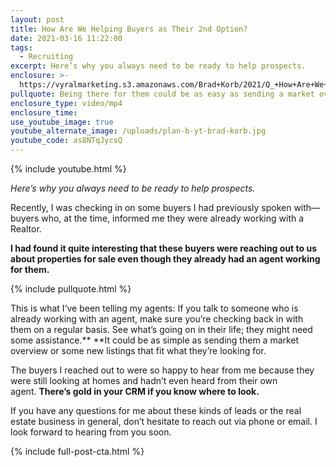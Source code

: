 ```yaml
---
layout: post
title: How Are We Helping Buyers as Their 2nd Option?
date: 2021-03-16 11:22:00
tags:
  - Recruiting
excerpt: Here’s why you always need to be ready to help prospects.
enclosure: >-
  https://vyralmarketing.s3.amazonaws.com/Brad+Korb/2021/Q_+How+Are+We+Helping+Buyers+as+Their+2nd+Option_+(1).mp4
pullquote: Being there for them could be as easy as sending a market overview.
enclosure_type: video/mp4
enclosure_time:
use_youtube_image: true
youtube_alternate_image: /uploads/plan-b-yt-brad-korb.jpg
youtube_code: as8NTqJycsQ
---
```

{% include youtube.html %}

*Here’s why you always need to be ready to help prospects.*

Recently, I was checking in on some buyers I had previously spoken with—buyers who, at the time, informed me they were already working with a Realtor.

**I had found it quite interesting that these buyers were reaching out to us about properties for sale even though they already had an agent working for them.&nbsp;**

{% include pullquote.html %}

This is what I’ve been telling my agents: If you talk to someone who is already working with an agent, make sure you’re checking back in with them on a regular basis. See what’s going on in their life; they might need some assistance.**&nbsp;**It could be as simple as sending them a market overview or some new listings that fit what they’re looking for.&nbsp;

The buyers I reached out to were so happy to hear from me because they were still looking at homes and hadn’t even heard from their own agent.&nbsp;**There’s gold in your CRM if you know where to look.**

If you have any questions for me about these kinds of leads or the real estate business in general, don’t hesitate to reach out via phone or email. I look forward to hearing from you soon.

{% include full-post-cta.html %}
